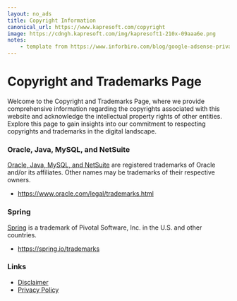 ```yaml
---
layout: no_ads
title: Copyright Information
canonical_url: https://www.kapresoft.com/copyright
image: https://cdngh.kapresoft.com/img/kapresoft1-210x-09aaa6e.png 
notes:
    - template from https://www.inforbiro.com/blog/google-adsense-privacy-policy-example
---
```


# Copyright and Trademarks Page

Welcome to the Copyright and Trademarks Page, where we provide comprehensive information regarding the copyrights associated with this website and acknowledge the intellectual property rights of other entities. Explore this page to gain insights into our commitment to respecting copyrights and trademarks in the digital landscape.

### Oracle, Java, MySQL, and NetSuite

<a href="https://www.oracle.com/legal/trademarks.html" target="_blank" alt="Oracle, Java, MySQL, and NetSuite">Oracle, Java, MySQL, and NetSuite</a> are registered trademarks of Oracle and/or its affiliates. Other names may be trademarks of their respective owners.
- <a href="https://www.oracle.com/legal/trademarks.html" target="_blank" alt="">https://www.oracle.com/legal/trademarks.html</a>

### Spring

<a href="https://spring.io/trademarks" target="_blank" alt="Spring its logos are a trademark of Pivotal Software">Spring</a> is a trademark of Pivotal Software, Inc. in the U.S. and other countries.
- <a href="https://spring.io/trademarks" target="_blank" alt="">https://spring.io/trademarks</a>

### Links

- [Disclaimer](/disclaimer)
- [Privacy Policy](/privacy)
